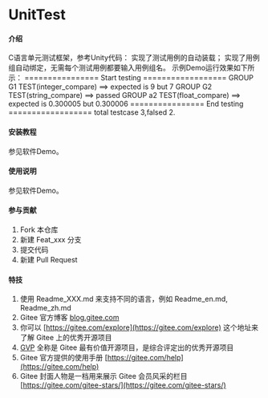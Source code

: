 # UnitTest

#### 介绍
C语言单元测试框架，参考Unity代码：
实现了测试用例的自动装载；
实现了用例组自动绑定，无需每个测试用例都要输入用例组名。
示例Demo运行效果如下所示：
================ Start testing ==================
GROUP G1 
TEST(integer_compare) ==> expected is 9 but 7
GROUP G2 
TEST(string_compare) ==> passed
GROUP a2 
TEST(float_compare) ==> expected is 0.300005 but 0.300006
================  End testing  ==================
total testcase 3,falsed 2.


#### 安装教程

参见软件Demo。


#### 使用说明

参见软件Demo。

#### 参与贡献

1.  Fork 本仓库
2.  新建 Feat_xxx 分支
3.  提交代码
4.  新建 Pull Request


#### 特技

1.  使用 Readme\_XXX.md 来支持不同的语言，例如 Readme\_en.md, Readme\_zh.md
2.  Gitee 官方博客 [blog.gitee.com](https://blog.gitee.com)
3.  你可以 [https://gitee.com/explore](https://gitee.com/explore) 这个地址来了解 Gitee 上的优秀开源项目
4.  [GVP](https://gitee.com/gvp) 全称是 Gitee 最有价值开源项目，是综合评定出的优秀开源项目
5.  Gitee 官方提供的使用手册 [https://gitee.com/help](https://gitee.com/help)
6.  Gitee 封面人物是一档用来展示 Gitee 会员风采的栏目 [https://gitee.com/gitee-stars/](https://gitee.com/gitee-stars/)
